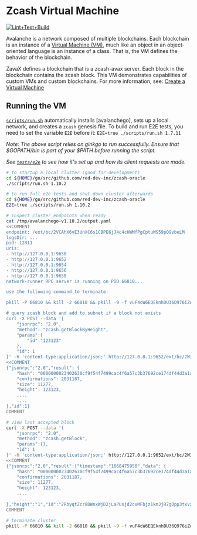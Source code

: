 # Zcash Virtual Machine

[![Lint+Test+Build](https://github.com/red-dev-inc/zcash-oracle/actions/workflows/lint_test_build.yml/badge.svg)](https://github.com/red-dev-inc/zcash-oracle/actions/workflows/lint_test_build.yml)

Avalanche is a network composed of multiple blockchains. Each blockchain is an instance of a [Virtual Machine (VM)](https://docs.avax.network/learn/platform-overview#virtual-machines), much like an object in an object-oriented language is an instance of a class. That is, the VM defines the behavior of the blockchain.

ZavaX defines a blockchain that is a zcash-avax server. Each block in the blockchain contains the zcash block. This VM demonstrates capabilities of custom VMs and custom blockchains. For more information, see: [Create a Virtual Machine](https://docs.avax.network/build/tutorials/platform/create-a-virtual-machine-vm)

## Running the VM
[`scripts/run.sh`](scripts/run.sh) automatically installs [avalanchego], sets up a local network,
and creates a `zcash` genesis file. To build and run E2E tests, you need to set the variable `E2E` before it: `E2E=true ./scripts/run.sh 1.7.11`

*Note: The above script relies on ginkgo to run successfully. Ensure that $GOPATH/bin is part of your $PATH before running the script.*  

_See [`tests/e2e`](tests/e2e) to see how it's set up and how its client requests are made._

```bash
# to startup a local cluster (good for development)
cd ${HOME}/go/src/github.com/red-dev-inc/zcash-oracle
./scripts/run.sh 1.10.2

# to run full e2e tests and shut down cluster afterwards
cd ${HOME}/go/src/github.com/red-dev-inc/zcash-oracle
E2E=true ./scripts/run.sh 1.10.2

# inspect cluster endpoints when ready
cat /tmp/avalanchego-v1.10.2/output.yaml
<<COMMENT
endpoint: /ext/bc/2VCAhX6vE3UnXC6s1CBPE6jJ4c4cHWMfPgCptuWS59pQ9vbeLM
logsDir: ...
pid: 12811
uris:
- http://127.0.0.1:9650
- http://127.0.0.1:9652
- http://127.0.0.1:9654
- http://127.0.0.1:9656
- http://127.0.0.1:9658
network-runner RPC server is running on PID 66810...

use the following command to terminate:

pkill -P 66810 && kill -2 66810 && pkill -9 -f vuF4cW6EQEknhDU36Q976iZoNWNkkbDEM87jasYF5JrCdUJan

# query zcash block and add to subnet if a block not exists
curl -X POST --data '{
    "jsonrpc": "2.0",
    "method": "zcash.getBlockByHeight",
    "params":{
        "id":"123123"
    },
    "id": 1
}' -H 'content-type:application/json;' http://127.0.0.1:9652/ext/bc/2W3Gn3E3xKSeHQZP47iybpgH6pk3JRWbNQs9P2FrKvXcHSNteB
<<COMMENT
{"jsonrpc":"2.0","result": {
    "hash": "0000000023402630cf9f54f7499cac4f6a57c3b37692ce174df44d3a1a979770",
    "confirmations": 2031187,
    "size": 11277,
    "height": 123123,
    ....
    ....
},"id":1}
COMMENT

# view last accepted block
curl -X POST --data '{
    "jsonrpc": "2.0",
    "method": "zcash.getBlock",
    "params":{},
    "id": 1
}' -H 'content-type:application/json;' http://127.0.0.1:9652/ext/bc/2W3Gn3E3xKSeHQZP47iybpgH6pk3JRWbNQs9P2FrKvXcHSNteB
<<COMMENT
{"jsonrpc":"2.0","result":{"timestamp":"1668475950","data": {
    "hash": "0000000023402630cf9f54f7499cac4f6a57c3b37692ce174df44d3a1a979770",
    "confirmations": 2031187,
    "size": 11277,
    "height": 123123,
    ....
    ....
},"height":"1","id":"2RbyqtZcr8DWnxWjD2jLaPUsjd2cxMFbjz1kmJjR7gDpp3txvz","parentID":"SdVstz8FpkYxsneD2XQDk2CK7d1EBe4YVqkhftgbvUiyFfeHJ"},"id":1}
COMMENT

# terminate cluster
pkill -P 66810 && kill -2 66810 && pkill -9 -f vuF4cW6EQEknhDU36Q976iZoNWNkkbDEM87jasYF5JrCdUJan
```
